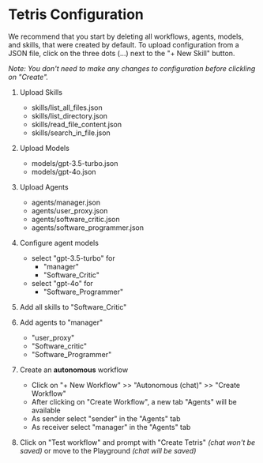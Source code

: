 # Tetris Configuration

We recommend that you start by deleting all workflows, agents, models, and
skills, that were created by default. To upload configuration from a JSON file, click on the three dots (...) next to the "+ New Skill" button. 

*Note: You don't need to make any changes to configuration before clickling on "Create".*

1. Upload Skills
    - skills/list_all_files.json
    - skills/list_directory.json
    - skills/read_file_content.json
    - skills/search_in_file.json

2. Upload Models
    - models/gpt-3.5-turbo.json
    - models/gpt-4o.json

3. Upload Agents
    - agents/manager.json
    - agents/user_proxy.json
    - agents/software_critic.json
    - agents/software_programmer.json

4. Configure agent models
    - select "gpt-3.5-turbo" for
        * "manager"
        * "Software_Critic"
    - select "gpt-4o" for
        * "Software_Programmer"

5. Add all skills to "Software_Critic"

6. Add agents to "manager"
    - "user_proxy"
    - "Software_critic"
    - "Software_Programmer"

7. Create an **autonomous** workflow
    - Click on "+ New Workflow" >> "Autonomous (chat)" >> "Create Workflow"
    - After clicking on "Create Workflow", a new tab "Agents" will be available
    - As sender select "sender" in the "Agents" tab
    - As receiver select "manager" in the "Agents" tab
    
8. Click on "Test workflow" and prompt with "Create Tetris" *(chat won't be saved)* or move to the Playground *(chat will be saved)*

